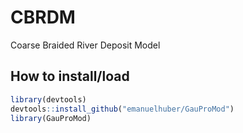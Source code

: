 # CBRDM
Coarse Braided River Deposit Model

## How to install/load

```r
library(devtools)
devtools::install_github("emanuelhuber/GauProMod")
library(GauProMod)
```